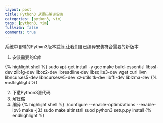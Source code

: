 ```yaml
---
layout: post
title: Python3 从源码编译安装
categories: [python3, vim]
tags: [python3, vim]
fullview: false
comments: true
---
```


系统中自带的Python3版本忒低,让我们自已编译安装符合需要的新版本

1. 安装需要的C库

{% highlight shell %}
sudo apt-get install -y gcc make build-essential libssl-dev zlib1g-dev libbz2-dev libreadline-dev libsqlite3-dev wget curl llvm libncurses5-dev libncursesw5-dev xz-utils tk-dev libffi-dev liblzma-dev
{% endhighlight %}

2. 下载Python3源代码
3. 解压缩
4. 编译
{% highlight shell %}
./configure --enable-optimizations --enable-ipv6
make -j32
sudo make altinstall
suod python3 setup.py install
{% endhighlight %}



